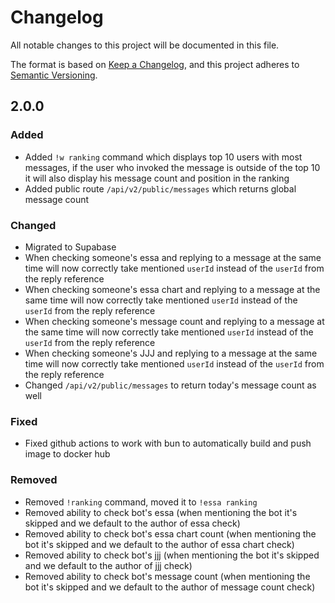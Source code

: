 # Changelog

All notable changes to this project will be documented in this file.

The format is based on [Keep a Changelog](https://keepachangelog.com/en/1.1.0/),
and this project adheres to [Semantic Versioning](https://semver.org/spec/v2.0.0.html).

## 2.0.0

### Added

- Added `!w ranking` command which displays top 10 users with most messages, if the user who invoked the message is outside of the top 10 it will also display his message count and position in the ranking
- Added public route `/api/v2/public/messages` which returns global message count

### Changed

- Migrated to Supabase
- When checking someone's essa and replying to a message at the same time will now correctly take mentioned `userId` instead of the `userId` from the reply reference
- When checking someone's essa chart and replying to a message at the same time will now correctly take mentioned `userId` instead of the `userId` from the reply reference
- When checking someone's message count and replying to a message at the same time will now correctly take mentioned `userId` instead of the `userId` from the reply reference
- When checking someone's JJJ and replying to a message at the same time will now correctly take mentioned `userId` instead of the `userId` from the reply reference
- Changed `/api/v2/public/messages` to return today's message count as well

### Fixed

- Fixed github actions to work with bun to automatically build and push image to docker hub

### Removed

- Removed `!ranking` command, moved it to `!essa ranking`
- Removed ability to check bot's essa (when mentioning the bot it's skipped and we default to the author of essa check)
- Removed ability to check bot's essa chart count (when mentioning the bot it's skipped and we default to the author of essa chart check)
- Removed ability to check bot's jjj (when mentioning the bot it's skipped and we default to the author of jjj check)
- Removed ability to check bot's message count (when mentioning the bot it's skipped and we default to the author of message count check)
